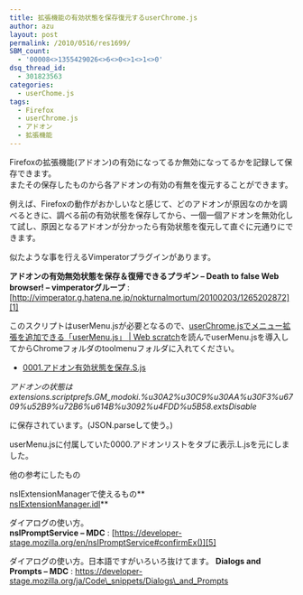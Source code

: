 ```yaml
---
title: 拡張機能の有効状態を保存復元するuserChrome.js
author: azu
layout: post
permalink: /2010/0516/res1699/
SBM_count:
  - '00008<>1355429026<>6<>0<>1<>1<>0'
dsq_thread_id:
  - 301823563
categories:
  - userChome.js
tags:
  - Firefox
  - userChrome.js
  - アドオン
  - 拡張機能
---
```

Firefoxの拡張機能(アドオン)の有効になってるか無効になってるかを記録して保存できます。  
またその保存したものから各アドオンの有効の有無を復元することができます。

例えば、Firefoxの動作がおかしいなと感じて、どのアドオンが原因なのかを調べるときに、調べる前の有効状態を保存してから、一個一個アドオンを無効化して試し、原因となるアドオンが分かったら有効状態を復元して直ぐに元通りにできます。

似たような事を行えるVimperatorプラグインがあります。

**アドオンの有効無効状態を保存＆復帰できるプラギン &#8211; Death to false Web browser! &#8211; vimperatorグループ**
:   [http://vimperator.g.hatena.ne.jp/nokturnalmortum/20100203/1265202872][1]

このスクリプトはuserMenu.jsが必要となるので、[userChrome.jsでメニュー拡張を追加できる「userMenu.js」 | Web scratch][2]を読んでuserMenu.jsを導入してからChromeフォルダのtoolmenuフォルダに入れてください。

*   [0001.アドオン有効状態を保存.S.js][3]

<address>
  アドオンの状態はextensions.scriptprefs.GM_modoki.%u30A2%u30C9%u30AA%u30F3%u6709%u52B9%u72B6%u614B%u3092%u4FDD%u5B58.extsDisable
</address>

に保存されています。(JSON.parseして使う。)

userMenu.jsに付属していた0000.アドオンリストをタブに表示.L.jsを元にしました。

他の参考にしたもの

nsIExtensionManagerで使えるもの**[  
nsIExtensionManager.idl][4]**

ダイアログの使い方。  
**nsIPromptService &#8211; MDC**
:   [https://developer-stage.mozilla.org/en/nsIPromptService#confirmEx()][5]

ダイアログの使い方。日本語ですがいろいろ抜けてます。
**Dialogs and Prompts &#8211; MDC**
:   [https://developer-stage.mozilla.org/ja/Code\_snippets/Dialogs\_and_Prompts  
    ][6]

 [1]: http://vimperator.g.hatena.ne.jp/nokturnalmortum/20100203/1265202872 "アドオンの有効無効状態を保存＆復帰できるプラギン - Death to false Web browser! - vimperatorグループ"
 [2]: ../2010/0512/res1692/
 [3]: http://gist.github.com/raw/395918/ccd3c94c74fd552fa4f7069ef6a7f14c0a56bd7c/0001.%E3%82%A2%E3%83%89%E3%82%AA%E3%83%B3%E6%9C%89%E5%8A%B9%E7%8A%B6%E6%85%8B%E3%82%92%E4%BF%9D%E5%AD%98.S.js
 [4]: http://mxr.mozilla.org/mozilla/source/toolkit/mozapps/extensions/public/nsIExtensionManager.idl
 [5]: https://developer-stage.mozilla.org/en/nsIPromptService#confirmEx%28%29 "nsIPromptService - MDC"
 [6]: https://developer-stage.mozilla.org/ja/Code_snippets/Dialogs_and_Prompts "Dialogs and Prompts - MDC"